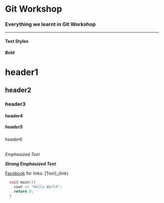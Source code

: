 # Git Workshop
### Everything we learnt in Git Workshop

---
#### Text Styles
##### Bold
# header1
## header2
### header3
#### header4
##### header5
###### header6

*Emphasized Text* 

***Strong Emphasized Text***

[Facebook](www.facebook.com)  for links: [Text]_(link)




```c++
  void main(){
    cout << "Hello World";
    return 0;
  }
```
